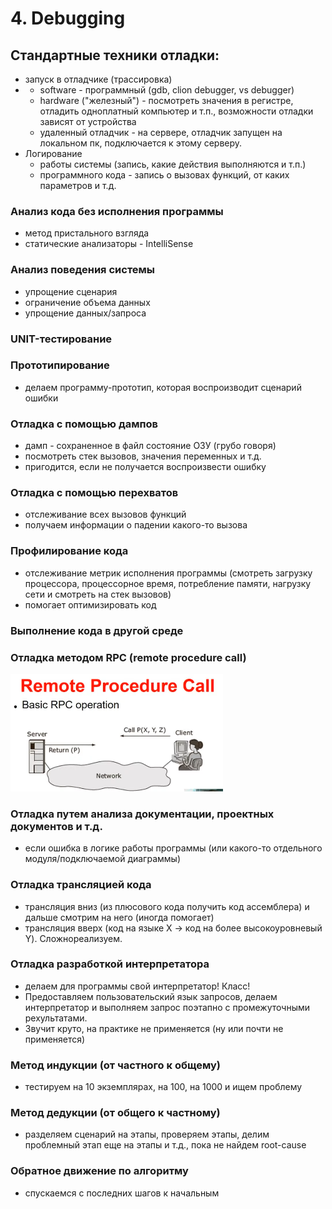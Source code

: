 # 4. Debugging

## Стандартные техники отладки:

* запуск в отладчике \(трассировка\)
* * software - программный \(gdb, clion debugger, vs debugger\)
  * hardware \("железный"\) - посмотреть значения в регистре, отладить одноплатный компьютер и т.п., возможности отладки зависят от устройства
  * удаленный отладчик - на сервере, отладчик запущен на локальном пк, подключается к этому серверу.
* Логирование
  * работы системы \(запись, какие действия выполняются и т.п.\)
  * программного кода - запись о вызовах функций, от каких параметров и т.д.

### Анализ кода без исполнения программы

* метод пристального взгляда
* статические анализаторы - IntelliSense

### Анализ поведения системы

* упрощение сценария
* ограничение объема данных
* упрощение данных/запроса

### UNIT-тестирование

### Прототипирование

* делаем программу-прототип, которая воспроизводит сценарий ошибки

### Отладка с помощью дампов

* дамп - сохраненное в файл состояние ОЗУ \(грубо говоря\)
* посмотреть стек вызовов, значения переменных и т.д.
* пригодится, если не получается воспроизвести ошибку

### Отладка с помощью перехватов

* отслеживание всех вызовов функций
* получаем информации о падении какого-то вызова

### Профилирование кода

* отслеживание метрик исполнения программы \(смотреть загрузку процессора, процессорное время, потребление памяти, нагрузку сети и смотреть на стек вызовов\)
* помогает оптимизировать код

### Выполнение кода в другой среде

### Отладка методом RPC \(remote procedure call\)

![](../.gitbook/assets/image%20%287%29.png)

### Отладка путем анализа документации, проектных документов и т.д.

* если ошибка в логике работы программы \(или какого-то отдельного модуля/подключаемой диаграммы\)

### Отладка трансляцией кода

* трансляция вниз \(из плюсового кода получить код ассемблера\) и дальше смотрим на него \(иногда помогает\)
* трансляция вверх \(код на языке X -&gt; код на более высокоуровневый Y\). Сложнореализуем.

### Отладка разработкой интерпретатора

* делаем для программы свой интерпретатор! Класс!
* Предоставляем пользовательский язык запросов, делаем интерпретатор и выполняем запрос поэтапно с промежуточными рехультатами.
* Звучит круто, на практике не применяется \(ну или почти не применяется\)

### Метод индукции \(от частного к общему\)

* тестируем на 10 экземплярах, на 100, на 1000 и ищем проблему

### Метод дедукции \(от общего к частному\)

* разделяем сценарий на этапы, проверяем этапы, делим проблемный этап еще на этапы и т.д., пока не найдем root-cause

### Обратное движение по алгоритму

* спускаемся с последних шагов к начальным



